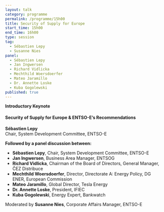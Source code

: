```yaml
---
layout: talk
category: programme
permalink: /programme/15h00
title: Security of Supply for Europe
start_time: 15h00
end_time: 16h00
type: session
tag: 
  - Sébastien Lepy
  - Susanne Nies
panel:
  - Sébastien Lepy
  - Jan Ingwersen
  - Richard Vidlicka
  - Mechthild Woersdoerfer
  - Mateo Jaramillo
  - Dr. Annette Loske
  - Kuba Gogolewski
published: true
---
```


__Introductory Keynote__

#### __Security of Supply for Europe &amp; ENTSO-E’s Recommendations__
**Sébastien Lepy**<br>
Chair, System Development Committee, ENTSO-E 

__Followed by a panel discussion between:__

- **Sébastien Lepy**, Chair, System Development Committee, ENTSO-E 
- __Jan Ingwersen__, Business Area Manager, ENTSOG
- __Richard Vidlicka__, Chairman of the Board of Directors, General Manager, ČEZ Distribuce
- __Mechthild Woersdoerfer__, Director, Directorate A: Energy Policy, DG ENER, European Commission
- __Mateo Jaramillo__, Global Director, Tesla Energy
- __Dr. Annette Loske__, President, IFIEC
- __Kuba Gogolewski__, Energy Expert, Bankwatch

Moderated by __Susanne Nies__, Corporate Affairs Manager, ENTSO-E
